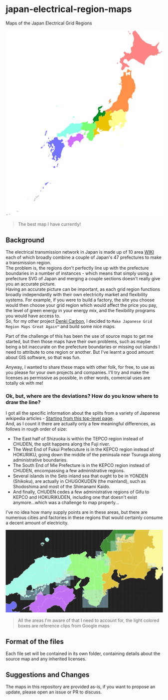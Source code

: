 # japan-electrical-region-maps

Maps of the Japan Electrical Grid Regions

![Example map](2024-10-mapsvg/japan-grid-regions.svg?raw=true)

> The best map I have currently!

## Background

The electrical transmission network in Japan is made up of 10 area [WIKI](https://en.wikipedia.org/wiki/Electricity_sector_in_Japan) each of which broadly combine a couple of Japan's 47 prefectures to make a transmission region.  
The problem is, the regions don't perfectly line up with the prefecture boundaries in a number of instances - which means that simply using a prefecture SVG of Japan and merging a couple sections doesn't really give you an accurate picture.  
Having an accurate picture can be important, as each grid region functions broadly independantly with their own electricity market and flexibility systems. For example, if you were to build a factory, the site you choose would then choose your grid region which would affect the price you pay, the level of green energy in your energy mix, and the flexibility programs you would have access to.  
So, for my other project [Denki Carbon](denkicarbon.jp), I decided to `Make Japanese Grid Region Maps Great Again™` and build some nice maps.

Part of the challenge of this has been the use of source maps to get me started, but then those maps have their own problems, such as maybe being a bit inaccurate on the prefecture boundaries or missing out islands I need to attribute to one region or another. But I've learnt a good amount about GIS software, so that was fun.

Anyway, I wanted to share these maps with other folk, for free, to use as you please for your own projects and companies. I'll try and make the licenses as permissive as possible, in other words, comercial uses are totally ok with me!

### Ok, but, where are the deviations? How do you know where to draw the line?

I got all the specific information about the splits from a variety of Japanese wikipedia articles - [Starting from this top-level page](https://ja.wikipedia.org/wiki/%E4%B8%80%E8%88%AC%E9%80%81%E9%85%8D%E9%9B%BB%E4%BA%8B%E6%A5%AD%E8%80%85).  
And, as I count it there are actually only a few meaningful differences, as follows in rough order of size:

- The East half of Shizuoka is within the TEPCO region instead of CHUDEN, the split happens along the Fuji river.
- The West End of Fukui Prefecuture is in the KEPCO region instead of HOKURIKU, going down the middle of the peninsula near Tsuruga along administrative boundaries.
- The South End of Mie Prefecture is in the KEPCO region instead of CHUDEN, encompassing a few administrative regions.
- Several islands in the Seto inland sea that ought to be in YONDEN (Shikoku), are actually in CHUGOKUDEN (the mainland), such as Shodoshima and most of the Shimanami Kaido.
- And finally, CHUDEN cedes a few administrative regions of Gifu to KEPCO and HOKURIKUDEN, including one that doesn't exist anymore...which was a challenge to map properly...

I've no idea how many supply points are in these areas, but there are numerous cities and factories in these regions that would certainly consume a decent amount of electricity.

![Areas of a map in Japan, with grid region deviations highlighted](deviating-regions-map-example.png)

> All the areas I'm aware of that I need to account for, the light colored boxes are reference clips from Google maps

## Format of the files

Each file set will be contained in its own folder, containing details about the source map and any inherited licenses.

## Suggestions and Changes

The maps in this repository are provided as-is, if you want to propose an update, please open an issue or PR to discuss.
